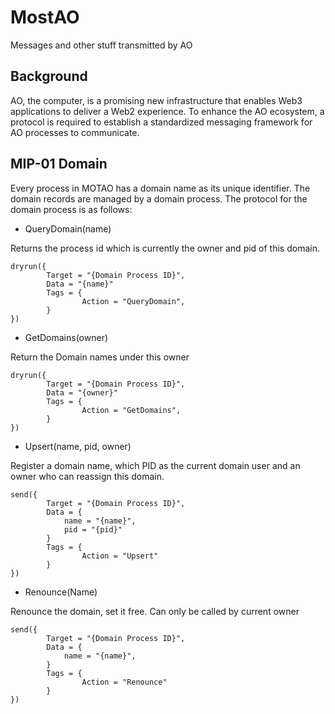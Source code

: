 # MostAO

Messages and other stuff transmitted by AO

## Background

AO, the computer, is a promising new infrastructure that enables Web3 applications to deliver a Web2 experience. To enhance the AO ecosystem, a protocol is required to establish a standardized messaging framework for AO processes to communicate.

## MIP-01 Domain

Every process in MOTAO has a domain name as its unique identifier. The domain records are managed by a domain process. The protocol for the domain process is as follows:

- QueryDomain(name)

Returns the process id which is currently the owner and pid of this domain. 

```
dryrun({
		Target = "{Domain Process ID}",
		Data = "{name}"
		Tags = {
				Action = "QueryDomain",
		}
})
```

- GetDomains(owner)

Return the Domain names under this owner

```
dryrun({
		Target = "{Domain Process ID}",
		Data = "{owner}"
		Tags = {
				Action = "GetDomains",
		}
})
```

- Upsert(name, pid, owner)

Register a domain name, which PID as the current domain user and an owner who can reassign this domain.

```
send({
		Target = "{Domain Process ID}",
		Data = {
			name = "{name}",
			pid = "{pid}"
		}
		Tags = {
				Action = "Upsert"
		}
})
```

- Renounce(Name)

Renounce the domain, set it free. Can only be called by current owner

```
send({
		Target = "{Domain Process ID}",
		Data = {
			name = "{name}",
		}
		Tags = {
				Action = "Renounce"
		}
})
```